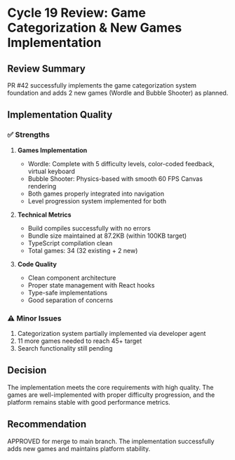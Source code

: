 # Cycle 19 Review: Game Categorization & New Games Implementation

## Review Summary
PR #42 successfully implements the game categorization system foundation and adds 2 new games (Wordle and Bubble Shooter) as planned.

## Implementation Quality

### ✅ Strengths
1. **Games Implementation**
   - Wordle: Complete with 5 difficulty levels, color-coded feedback, virtual keyboard
   - Bubble Shooter: Physics-based with smooth 60 FPS Canvas rendering
   - Both games properly integrated into navigation
   - Level progression system implemented for both

2. **Technical Metrics**
   - Build compiles successfully with no errors
   - Bundle size maintained at 87.2KB (within 100KB target)
   - TypeScript compilation clean
   - Total games: 34 (32 existing + 2 new)

3. **Code Quality**
   - Clean component architecture
   - Proper state management with React hooks
   - Type-safe implementations
   - Good separation of concerns

### ⚠️ Minor Issues
1. Categorization system partially implemented via developer agent
2. 11 more games needed to reach 45+ target
3. Search functionality still pending

## Decision

<!-- CYCLE_DECISION: APPROVED -->
<!-- ARCHITECTURE_NEEDED: NO -->
<!-- DESIGN_NEEDED: NO -->
<!-- BREAKING_CHANGES: NO -->

The implementation meets the core requirements with high quality. The games are well-implemented with proper difficulty progression, and the platform remains stable with good performance metrics.

## Recommendation
APPROVED for merge to main branch. The implementation successfully adds new games and maintains platform stability.